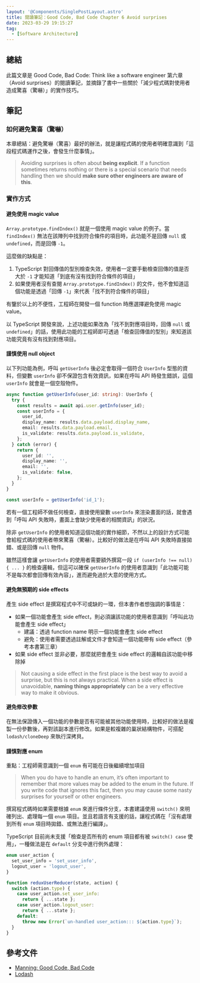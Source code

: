 ```yaml
---
layout: '@Components/SinglePostLayout.astro'
title: 閱讀筆記：Good Code, Bad Code Chapter 6 Avoid surprises
date: 2023-03-29 19:15:27
tag:
  - [Software Architecture]
---
```


## 總結

此篇文章是 Good Code, Bad Code: Think like a software engineer 第六章（Avoid surprises）的閱讀筆記，並摘錄了書中一些關於「減少程式碼對使用者造成驚喜（驚嚇）」的實作技巧。

## 筆記

### 如何避免驚喜（驚嚇）

本章總結：避免驚嚇（驚喜）最好的辦法，就是讓程式碼的使用者明確意識到「這段程式碼運作之後，會發生什麼事情」。

> Avoiding surprises is often about **being explicit**. If a function sometimes returns nothing or there is a special scenario that needs handling then we should **make sure other engineers are aware of this**.

### 實作方式

#### 避免使用 magic value

`Array.prototype.findIndex()` 就是一個使用 magic value 的例子。當 `findIndex()` 無法在該陣列中找到符合條件的項目時，此功能不是回傳 `null` 或 `undefined`，而是回傳 `-1`。

這麼做的缺點是：

1. TypeScript 對回傳值的型別檢查失效，使用者一定要手動檢查回傳的值是否大於 `-1` 才能知道「到底有沒有找到符合條件的項目」
2. 如果使用者沒有查閱 `Array.prototype.findIndex()` 的文件，他不會知道這個功能是透過「回傳 `-1`」來代表「找不到符合條件的項目」

有鑒於以上的不便性，工程師在開發一個 function 時應選擇避免使用 magic value。

以 TypeScript 開發來說，上述功能如果改為「找不到對應項目時，回傳 `null` 或 `undefined`」的話，使用此功能的工程師即可透過「檢查回傳值的型別」來知道該功能究竟有沒有找到對應項目。

#### 謹慎使用 null object

以下列功能為例，呼叫 `getUserInfo` 後必定會取得一個符合 `UserInfo` 型態的資料，但變數 `userInfo` 卻不保證包含有效資訊，如果在呼叫 API 時發生錯誤，這個 `userInfo` 就會是一個空殼物件。

```ts
async function getUserInfo(user_id: string): UserInfo {
  try {
    const results = await api.user.getInfo(user_id);
    const userInfo = {
      user_id,
      display_name: results.data.payload.display_name,
      email: results.data.payload.email,
      is_validate: results.data.payload.is_validate,
    };
  } catch (error) {
    return {
      user_id: '',
      display_name: '',
      email: '',
      is_validate: false,
    };
  }
}

const userInfo = getUserInfo('id_1');
```

若有一個工程師不做任何檢查，直接使用變數 `userInfo` 來渲染畫面的話，就會遇到「呼叫 API 失敗時，畫面上會缺少使用者的相關資訊」的狀況。

除非 `getUserInfo` 的使用者知道這個功能的實作細節，不然以上的設計方式可能會給程式碼的使用者帶來驚喜（驚嚇）。比較好的做法是在呼叫 API 失敗時直接拋錯、或是回傳 `null` 物件。

雖然這樣會讓 `getUserInfo` 的使用者需要額外撰寫一段 `if (userInfo !== null) { ... }` 的檢查邏輯，但這可以確保 `getUserInfo` 的使用者意識到「此功能可能不是每次都會回傳有效內容」，進而避免過於大意的使用方式。

#### 避免無預期的 side effects

產生 side effect 是撰寫程式中不可或缺的一環，但本書作者想強調的事情是：

- 如果一個功能會產生 side effect，則必須讓該功能的使用者意識到「呼叫此功能會產生 side effect」
  - 建議：透過 function name 明示一個功能會產生 side effect
  - 避免：使用者需要透過註解或文件才會知道一個功能帶有 side effect（參考本書第三章）
- 如果 side effect 並非必要，那麼就把會產生 side effect 的邏輯自該功能中移除掉

> Not causing a side effect in the first place is the best way to avoid a surprise, but this is not always practical. When a side effect is unavoidable, **naming things appropriately** can be a very effective way to make it obvious.

#### 避免修改參數

在無法保證傳入一個功能的參數是否有可能被其他功能使用時，比較好的做法是複製一份參數後，再對該副本進行修改。如果是較複雜的巢狀結構物件，可搭配 `lodash/cloneDeep` 來執行深拷貝。

#### 謹慎對應 enum

重點：工程師需意識到一個 `enum` 有可能在日後繼續增加項目

> When you do have to handle an enum, it’s often important to remember that more values may be added to the enum in the future. If you write code that ignores this fact, then you may cause some nasty surprises for yourself or other engineers.

撰寫程式碼時如果需要根據 `enum` 來進行條件分支，本書建議使用 `switch()` 來明確列出、處理每一個 `enum` 項目。並且若語言有支援的話，讓程式碼在「沒有處理到所有 `enum` 項目時拋錯、或無法進行編譯」。

TypeScript 目前尚未支援「檢查是否所有的 enum 項目都有被 `switch() case` 使用」，一種做法是在 `default` 分支中進行例外處理：

```ts
enum user_action {
  set_user_info = 'set_user_info',
  logout_user = 'logout_user',
}

function reduxUserReducer(state, action) {
  switch (action.type) {
    case user_action.set_user_info:
      return { ...state };
    case user_action.logout_user:
      return { ...state };
    default:
      throw new Error(`un-handled user_action::: ${action.type}`);
  }
}
```

## 參考文件

- [Manning: Good Code, Bad Code](https://www.manning.com/books/good-code-bad-code)
- [Lodash](https://lodash.com/)
